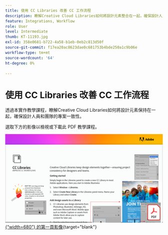 ```yaml
---
title: 使用 CC Libraries 改善 CC 工作流程
description: 瞭解Creative Cloud Libraries如何將設計元素整合在一起，確保設計人員和團隊的專案一致性
feature: Integrations, Workflow
role: User
level: Intermediate
thumb: KT-11193.jpg
exl-id: 358e0681-b722-4a58-b1eb-0eb2c813d50f
source-git-commit: f17ea20ac8623dae0c681753b4bde250a1c9b06e
workflow-type: tm+mt
source-wordcount: '64'
ht-degree: 0%

---
```


# 使用 CC Libraries 改善 CC 工作流程

透過本實作教學課程，瞭解Creative Cloud Libraries如何將設計元素保持在一起，確保設計人員和團隊的專案一致性。

選取下方的影像以檢視或下載此 PDF 教學課程。

[![教學課程](assets/Improveccworkflowswithcclibraries.png){“width=680”} 的第一頁影像](assets/ImproveCCWorkflowsCCLibraries.pdf){target="blank"}
